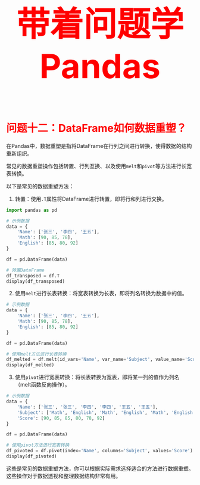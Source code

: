 



<p style="font-size: 90px;font-weight: bold;text-align: center;color: red;">带着问题学Pandas</p>

# <font color='red'>问题十二：DataFrame如何数据重塑？</font>

在Pandas中，数据重塑是指将DataFrame在行列之间进行转换，使得数据的结构重新组织。

常见的数据重塑操作包括转置、行列互换、以及使用`melt`和`pivot`等方法进行长宽表转换。

以下是常见的数据重塑方法：

1. 转置：使用`.T`属性将DataFrame进行转置，即将行和列进行交换。

```python
import pandas as pd

# 示例数据
data = {
    'Name': ['张三', '李四', '王五'],
    'Math': [90, 85, 78],
    'English': [85, 80, 92]
}

df = pd.DataFrame(data)

# 转置DataFrame
df_transposed = df.T
display(df_transposed)
```

2. 使用`melt`进行长表转换：将宽表转换为长表，即将列名转换为数据中的值。

```python
# 示例数据
data = {
    'Name': ['张三', '李四', '王五'],
    'Math': [90, 85, 78],
    'English': [85, 80, 92]
}

df = pd.DataFrame(data)

# 使用melt方法进行长表转换
df_melted = df.melt(id_vars='Name', var_name='Subject', value_name='Score')
display(df_melted)
```

3. 使用`pivot`进行宽表转换：将长表转换为宽表，即将某一列的值作为列名（melt函数反向操作）。

```python
# 示例数据
data = {
    'Name': ['张三', '张三', '李四', '李四', '王五', '王五'],
    'Subject': ['Math', 'English', 'Math', 'English', 'Math', 'English'],
    'Score': [90, 85, 85, 80, 78, 92]
}

df = pd.DataFrame(data)

# 使用pivot方法进行宽表转换
df_pivoted = df.pivot(index='Name', columns='Subject', values='Score')
display(df_pivoted)
```

这些是常见的数据重塑方法，你可以根据实际需求选择适合的方法进行数据重塑。这些操作对于数据透视和整理数据结构非常有用。

